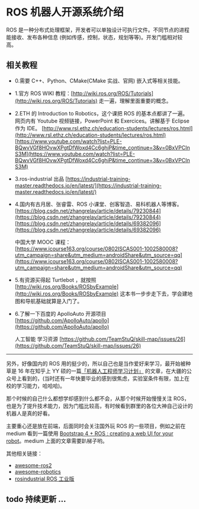 # ROS 机器人开源系统介绍

ROS 是一种分布式处理框架，开发者可以单独设计可执行文件。不同节点的进程能接收、发布各种信息 (例如传感，控制，状态，规划等等)。开发门槛相对较高。

## 相关教程

- 0.需要 C++、Python、CMake(CMake 实战、官网) 嵌入式等相关技能。

- 1.官方 ROS WIKI 教程：[http://wiki.ros.org/ROS/Tutorials](http://wiki.ros.org/ROS/Tutorials) 走一遍，理解里面重要的概念。

- 2.ETH 的 Introduction to Robotics，这个课把 ROS 的基本点都讲了一遍。
  网页内有 Youtube 视频链接，PowerPoint 和 Exercices。讲解基于 Eclipse 作为 IDE。
  [http://www.rsl.ethz.ch/education-students/lectures/ros.html](http://www.rsl.ethz.ch/education-students/lectures/ros.html)
  [https://www.youtube.com/watch?list=PLE-BQwvVGf8HOvwXPgtDfWoxd4Cc6ghiP&time_continue=3&v=0BxVPCInS3M](https://www.youtube.com/watch?list=PLE-BQwvVGf8HOvwXPgtDfWoxd4Cc6ghiP&time_continue=3&v=0BxVPCInS3M)

- 3.ros-industrial 出品
  [https://industrial-training-master.readthedocs.io/en/latest/](https://industrial-training-master.readthedocs.io/en/latest/)

- 4.国内有古月居、张睿雷、ROS 小课堂、创客智造、易科机器人等博客。[https://blog.csdn.net/zhangrelay/article/details/79230844](https://blog.csdn.net/zhangrelay/article/details/79230844)
  [https://blog.csdn.net/zhangrelay/article/details/69382096](https://blog.csdn.net/zhangrelay/article/details/69382096)

  中国大学 MOOC 课程：[https://www.icourse163.org/course/0802ISCAS001-1002580008?utm_campaign=share&utm_medium=androidShare&utm_source=qq](https://www.icourse163.org/course/0802ISCAS001-1002580008?utm_campaign=share&utm_medium=androidShare&utm_source=qq)

- 5.有资源买得起 Turtlebot ，就按照 [http://wiki.ros.org/Books/ROSbyExample](http://wiki.ros.org/Books/ROSbyExample) 这本书一步步走下去，学会建地图和导航基础就算是入门了。

- 6.了解一下百度的 ApolloAuto 开源项目 [https://github.com/ApolloAuto/apollo](https://github.com/ApolloAuto/apollo)

  人工智能 学习资源 [https://github.com/TeamStuQ/skill-map/issues/26](https://github.com/TeamStuQ/skill-map/issues/26)

---

另外，好像国内的 ROS 用的挺少的，所以自己也是当作爱好来学习，最开始被种草是 16 年在知乎上 YY 硕的一篇[「机器人工程师学习计划」](https://zhuanlan.zhihu.com/p/22266788) 的文章，在大疆的公众号上看到的，(当时还有一年快要毕业的感到很焦虑，实验室条件有限，加上在校的学习能力，哈哈哈)。

那个时候的自己什么都想学却感到什么都不会，从那个时候开始慢慢关注 ROS，也是为了提升技术能力，因为门槛比较高，有时候看到群里的各位大神自己设计的机器人是真的好看。

主要重心还是放在前端，后面同时会关注国外玩 ROS 的一些项目，例如之前在 medium 看到一篇使用 [Bootstrap 4 + ROS : creating a web UI for your robot](https://medium.com/husarion-blog/bootstrap-4-ros-creating-a-web-ui-for-your-robot-9a77a8e373f9)。medium 上面的文章需要趴梯子哟。


其他相关链接：

- [awesome-ros2](https://github.com/fkromer/awesome-ros2)
- [awesome-robotics](https://github.com/kiloreux/awesome-robotics)
- [rosindustrial ROS 工业版](https://rosindustrial.org/)

## todo 持续更新 ... 